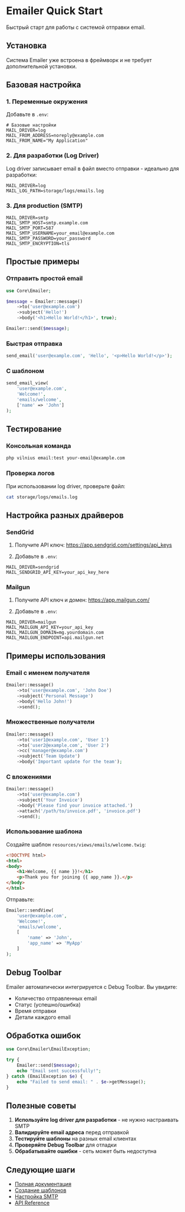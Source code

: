 # Emailer Quick Start

Быстрый старт для работы с системой отправки email.

## Установка

Система Emailer уже встроена в фреймворк и не требует дополнительной установки.

## Базовая настройка

### 1. Переменные окружения

Добавьте в `.env`:

```env
# Базовые настройки
MAIL_DRIVER=log
MAIL_FROM_ADDRESS=noreply@example.com
MAIL_FROM_NAME="My Application"
```

### 2. Для разработки (Log Driver)

Log driver записывает email в файл вместо отправки - идеально для разработки:

```env
MAIL_DRIVER=log
MAIL_LOG_PATH=storage/logs/emails.log
```

### 3. Для production (SMTP)

```env
MAIL_DRIVER=smtp
MAIL_SMTP_HOST=smtp.example.com
MAIL_SMTP_PORT=587
MAIL_SMTP_USERNAME=your_email@example.com
MAIL_SMTP_PASSWORD=your_password
MAIL_SMTP_ENCRYPTION=tls
```

## Простые примеры

### Отправить простой email

```php
use Core\Emailer;

$message = Emailer::message()
    ->to('user@example.com')
    ->subject('Hello!')
    ->body('<h1>Hello World!</h1>', true);

Emailer::send($message);
```

### Быстрая отправка

```php
send_email('user@example.com', 'Hello', '<p>Hello World!</p>');
```

### С шаблоном

```php
send_email_view(
    'user@example.com',
    'Welcome!',
    'emails/welcome',
    ['name' => 'John']
);
```

## Тестирование

### Консольная команда

```bash
php vilnius email:test your-email@example.com
```

### Проверка логов

При использовании log driver, проверьте файл:

```bash
cat storage/logs/emails.log
```

## Настройка разных драйверов

### SendGrid

1. Получите API ключ: https://app.sendgrid.com/settings/api_keys

2. Добавьте в `.env`:

```env
MAIL_DRIVER=sendgrid
MAIL_SENDGRID_API_KEY=your_api_key_here
```

### Mailgun

1. Получите API ключ и домен: https://app.mailgun.com/

2. Добавьте в `.env`:

```env
MAIL_DRIVER=mailgun
MAIL_MAILGUN_API_KEY=your_api_key
MAIL_MAILGUN_DOMAIN=mg.yourdomain.com
MAIL_MAILGUN_ENDPOINT=api.mailgun.net
```

## Примеры использования

### Email с именем получателя

```php
Emailer::message()
    ->to('user@example.com', 'John Doe')
    ->subject('Personal Message')
    ->body('Hello John!')
    ->send();
```

### Множественные получатели

```php
Emailer::message()
    ->to('user1@example.com', 'User 1')
    ->to('user2@example.com', 'User 2')
    ->cc('manager@example.com')
    ->subject('Team Update')
    ->body('Important update for the team');
```

### С вложениями

```php
Emailer::message()
    ->to('user@example.com')
    ->subject('Your Invoice')
    ->body('Please find your invoice attached.')
    ->attach('/path/to/invoice.pdf', 'invoice.pdf')
    ->send();
```

### Использование шаблона

Создайте шаблон `resources/views/emails/welcome.twig`:

```html
<!DOCTYPE html>
<html>
<body>
    <h1>Welcome, {{ name }}!</h1>
    <p>Thank you for joining {{ app_name }}.</p>
</body>
</html>
```

Отправьте:

```php
Emailer::sendView(
    'user@example.com',
    'Welcome!',
    'emails/welcome',
    [
        'name' => 'John',
        'app_name' => 'MyApp'
    ]
);
```

## Debug Toolbar

Emailer автоматически интегрируется с Debug Toolbar. Вы увидите:

- Количество отправленных email
- Статус (успешно/ошибка)
- Время отправки
- Детали каждого email

## Обработка ошибок

```php
use Core\Emailer\EmailException;

try {
    Emailer::send($message);
    echo "Email sent successfully!";
} catch (EmailException $e) {
    echo "Failed to send email: " . $e->getMessage();
}
```

## Полезные советы

1. **Используйте log driver для разработки** - не нужно настраивать SMTP
2. **Валидируйте email адреса** перед отправкой
3. **Тестируйте шаблоны** на разных email клиентах
4. **Проверяйте Debug Toolbar** для отладки
5. **Обрабатывайте ошибки** - сеть может быть недоступна

## Следующие шаги

- [Полная документация](Emailer.md)
- [Создание шаблонов](TemplateEngine.md)
- [Настройка SMTP](Emailer.md#smtp-driver)
- [API Reference](Emailer.md#api-reference)

